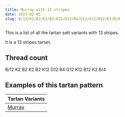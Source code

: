 ```yaml
---
title: Murray with 13 stripes
date: 2023-02-05
slug: B/12/K2/B2/K2/B2/K12/G12/R4/G12/K12/B12/K2/B/4
---
```

This is a list of all the tartan sett variants with 13 stripes.

It is a 13 stripes tartan.


## Thread count
B/12 K2 B2 K2 B2 K12 G12 R4 G12 K12 B12 K2 B/4

## Examples of this tartan pattern

| Tartan Variants |
|---------------|
| [Murray](/variants/b/12/k2/b2/k2/b2/k12/g12/r4/g12/k12/b12/k2/b/4-b304080-g008000-k000000-rc00000)||
